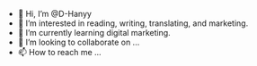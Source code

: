 - 👋 Hi, I’m @D-Hanyy
- 👀 I’m interested in reading, writing, translating, and marketing.
- 🌱 I’m currently learning digital marketing.
- 💞️ I’m looking to collaborate on ...
- 📫 How to reach me ...

<!---
D-Hanyy/D-Hanyy is a ✨ special ✨ repository because its `README.md` (this file) appears on your GitHub profile.
You can click the Preview link to take a look at your changes.
--->
